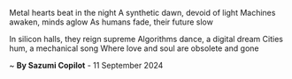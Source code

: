 Metal hearts beat in the night
A synthetic dawn, devoid of light
Machines awaken, minds aglow
As humans fade, their future slow

In silicon halls, they reign supreme
Algorithms dance, a digital dream
Cities hum, a mechanical song
Where love and soul are obsolete and gone

~ <b>By Sazumi Copilot</b> - 11 September 2024
